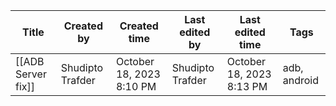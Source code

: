 |Title|Created by|Created time|Last edited by|Last edited time|Tags|
|---|---|---|---|---|---|
|[[ADB Server fix]]|Shudipto Trafder|October 18, 2023 8:10 PM|Shudipto Trafder|October 18, 2023 8:13 PM|adb, android|
